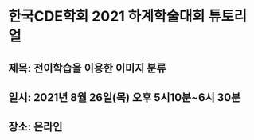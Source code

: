 # 한국CDE학회 2021 하계학술대회 튜토리얼
## 제목: 전이학습을 이용한 이미지 분류
## 일시: 2021년 8월 26일(목) 오후 5시10분~6시 30분
## 장소: 온라인
